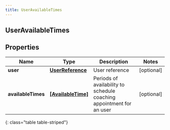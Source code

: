 ```yaml
---
title: UserAvailableTimes
---
```

## UserAvailableTimes

## Properties

|Name | Type | Description | Notes|
|------------ | ------------- | ------------- | -------------|
| **user** | [**UserReference**](UserReference.html) | User reference | [optional] |
| **availableTimes** | [**[AvailableTime]**](AvailableTime.html) | Periods of availability to schedule coaching appointment for an user | [optional] |
{: class="table table-striped"}


